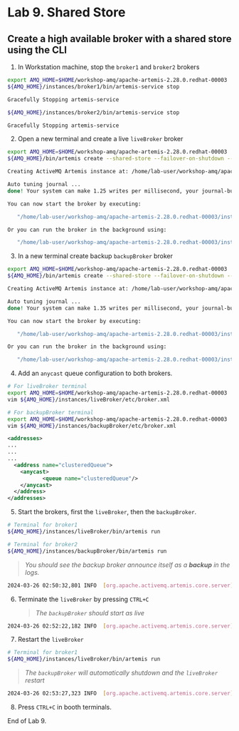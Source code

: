 # Lab 9. Shared Store

## Create a high available broker with a shared store using the CLI

1. In Workstation machine, stop the `broker1` and `broker2` brokers

```bash
export AMQ_HOME=$HOME/workshop-amq/apache-artemis-2.28.0.redhat-00003
${AMQ_HOME}/instances/broker1/bin/artemis-service stop

Gracefully Stopping artemis-service

${AMQ_HOME}/instances/broker2/bin/artemis-service stop

Gracefully Stopping artemis-service
```

2. Open a new terminal and create a live `liveBroker` broker

```bash
export AMQ_HOME=$HOME/workshop-amq/apache-artemis-2.28.0.redhat-00003
${AMQ_HOME}/bin/artemis create --shared-store --failover-on-shutdown --data ${AMQ_HOME}/instances/liveBroker/data --user admin --password password --role admin --allow-anonymous y --clustered --host 127.0.0.1 --cluster-user clusterUser --cluster-password clusterPassword --max-hops 1 ${AMQ_HOME}/instances/liveBroker

Creating ActiveMQ Artemis instance at: /home/lab-user/workshop-amq/apache-artemis-2.28.0.redhat-00003/instances/liveBroker

Auto tuning journal ...
done! Your system can make 1.25 writes per millisecond, your journal-buffer-timeout will be 800000

You can now start the broker by executing:  

   "/home/lab-user/workshop-amq/apache-artemis-2.28.0.redhat-00003/instances/liveBroker/bin/artemis" run

Or you can run the broker in the background using:

   "/home/lab-user/workshop-amq/apache-artemis-2.28.0.redhat-00003/instances/liveBroker/bin/artemis-service" start
```

3. In a new terminal create backup `backupBroker` broker

```bash
export AMQ_HOME=$HOME/workshop-amq/apache-artemis-2.28.0.redhat-00003
${AMQ_HOME}/bin/artemis create --shared-store --failover-on-shutdown --slave --data ${AMQ_HOME}/instances/liveBroker/data --user admin --password password --role admin --allow-anonymous y --clustered --host 127.0.0.1 --cluster-user clusterUser --cluster-password clusterPassword --max-hops 1 --port-offset 100 ${AMQ_HOME}/instances/backupBroker

Creating ActiveMQ Artemis instance at: /home/lab-user/workshop-amq/apache-artemis-2.28.0.redhat-00003/instances/backupBroker

Auto tuning journal ...
done! Your system can make 1.35 writes per millisecond, your journal-buffer-timeout will be 740000

You can now start the broker by executing:  

   "/home/lab-user/workshop-amq/apache-artemis-2.28.0.redhat-00003/instances/backupBroker/bin/artemis" run

Or you can run the broker in the background using:

   "/home/lab-user/workshop-amq/apache-artemis-2.28.0.redhat-00003/instances/backupBroker/bin/artemis-service" start
```

4. Add an `anycast` queue configuration to both brokers.

```bash
# For liveBroker terminal
export AMQ_HOME=$HOME/workshop-amq/apache-artemis-2.28.0.redhat-00003
vim ${AMQ_HOME}/instances/liveBroker/etc/broker.xml

# For backupBroker terminal
export AMQ_HOME=$HOME/workshop-amq/apache-artemis-2.28.0.redhat-00003
vim ${AMQ_HOME}/instances/backupBroker/etc/broker.xml
```

```XML
<addresses>
...
...
...
  <address name="clusteredQueue">
    <anycast>
           <queue name="clusteredQueue"/>
    </anycast>
  </address>
</addresses>
```

5. Start the brokers, first the `liveBroker`, then the `backupBroker`.

```bash
# Terminal for broker1
${AMQ_HOME}/instances/liveBroker/bin/artemis run

# Terminal for broker2
${AMQ_HOME}/instances/backupBroker/bin/artemis run
```

>*You should see the backup broker announce itself as a **backup** in the logs.*

```bash
2024-03-26 02:50:32,801 INFO  [org.apache.activemq.artemis.core.server] AMQ221031: backup announced
```

6. Terminate the `liveBroker` by pressing `CTRL+C` 

   >*The `backupBroker` should start as live*

```bash
2024-03-26 02:52:22,182 INFO  [org.apache.activemq.artemis.core.server] AMQ221010: Backup Server is now live
```

7. Restart the `liveBroker`

```bash
# Terminal for broker1
${AMQ_HOME}/instances/liveBroker/bin/artemis run
```

   >*The `backupBroker` will automatically shutdown  and the `liveBroker` restart*

```bash
2024-03-26 02:53:27,323 INFO  [org.apache.activemq.artemis.core.server] AMQ221008: live server wants to restart, restarting server in backup
```

8. Press `CTRL+C` in booth terminals.

End of Lab 9.
